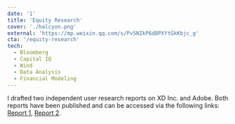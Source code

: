```yaml
---
date: '1'
title: 'Equity Research'
cover: './halcyon.png'
external: 'https://mp.weixin.qq.com/s/Pv5NIkP6dBPXYtGkKbjc_g'
cta: '/equity-research'
tech:
  - Bloomberg
  - Capital IQ
  - Wind
  - Data Analysis
  - Financial Modeling
---
```


I drafted two independent user research reports on XD Inc. and Adobe. Both reports have been published and can be accessed via the following links: [Report 1](https://mp.weixin.qq.com/s/Pv5NIkP6dBPXYtGkKbjc_g), [Report 2](https://mp.weixin.qq.com/s/J9Lpx7ozZGJ1SHuu0_f22w).
